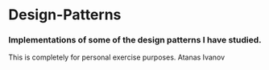 # Design-Patterns
### Implementations of some of the design patterns I have studied. 

This is completely for personal exercise purposes.
Atanas Ivanov
